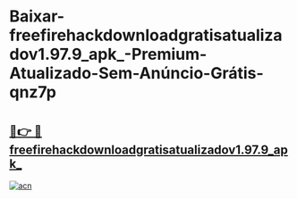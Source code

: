 # Baixar-freefirehackdownloadgratisatualizadov1.97.9_apk_-Premium-Atualizado-Sem-Anúncio-Grátis-qnz7p

# <h2><a href="https://uzajs3.esa.edu.pl?src=freefirehackdownloadgratisatualizadov1.97.9_apk_&ref=qnz7p">🔗👉 🔴 freefirehackdownloadgratisatualizadov1.97.9_apk_</a></h2>

[![acn](https://github.com/user-attachments/assets/0f9c940e-d8b0-45ae-aac7-cd30a18b3e1c)](https://uzajs3.esa.edu.pl?src=freefirehackdownloadgratisatualizadov1.97.9_apk_&ref=qnz7p)

